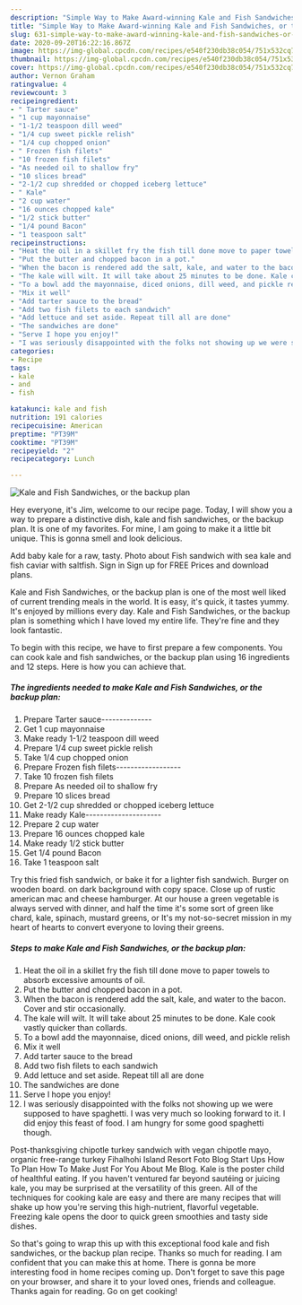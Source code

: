 ```yaml
---
description: "Simple Way to Make Award-winning Kale and Fish Sandwiches, or the backup plan"
title: "Simple Way to Make Award-winning Kale and Fish Sandwiches, or the backup plan"
slug: 631-simple-way-to-make-award-winning-kale-and-fish-sandwiches-or-the-backup-plan
date: 2020-09-20T16:22:16.867Z
image: https://img-global.cpcdn.com/recipes/e540f230db38c054/751x532cq70/kale-and-fish-sandwiches-or-the-backup-plan-recipe-main-photo.jpg
thumbnail: https://img-global.cpcdn.com/recipes/e540f230db38c054/751x532cq70/kale-and-fish-sandwiches-or-the-backup-plan-recipe-main-photo.jpg
cover: https://img-global.cpcdn.com/recipes/e540f230db38c054/751x532cq70/kale-and-fish-sandwiches-or-the-backup-plan-recipe-main-photo.jpg
author: Vernon Graham
ratingvalue: 4
reviewcount: 3
recipeingredient:
- " Tarter sauce"
- "1 cup mayonnaise"
- "1-1/2 teaspoon dill weed"
- "1/4 cup sweet pickle relish"
- "1/4 cup chopped onion"
- " Frozen fish filets"
- "10 frozen fish filets"
- "As needed oil to shallow fry"
- "10 slices bread"
- "2-1/2 cup shredded or chopped iceberg lettuce"
- " Kale"
- "2 cup water"
- "16 ounces chopped kale"
- "1/2 stick butter"
- "1/4 pound Bacon"
- "1 teaspoon salt"
recipeinstructions:
- "Heat the oil in a skillet fry the fish till done move to paper towels to absorb excessive amounts of oil."
- "Put the butter and chopped bacon in a pot."
- "When the bacon is rendered add the salt, kale, and water to the bacon. Cover and stir occasionally."
- "The kale will wilt. It will take about 25 minutes to be done. Kale cook vastly quicker than collards."
- "To a bowl add the mayonnaise, diced onions, dill weed, and pickle relish"
- "Mix it well"
- "Add tarter sauce to the bread"
- "Add two fish filets to each sandwich"
- "Add lettuce and set aside. Repeat till all are done"
- "The sandwiches are done"
- "Serve I hope you enjoy!"
- "I was seriously disappointed with the folks not showing up we were supposed to have spaghetti. I was very much so looking forward to it. I did enjoy this feast of food. I am hungry for some good spaghetti though."
categories:
- Recipe
tags:
- kale
- and
- fish

katakunci: kale and fish 
nutrition: 191 calories
recipecuisine: American
preptime: "PT39M"
cooktime: "PT39M"
recipeyield: "2"
recipecategory: Lunch

---
```



![Kale and Fish Sandwiches, or the backup plan](https://img-global.cpcdn.com/recipes/e540f230db38c054/751x532cq70/kale-and-fish-sandwiches-or-the-backup-plan-recipe-main-photo.jpg)

Hey everyone, it's Jim, welcome to our recipe page. Today, I will show you a way to prepare a distinctive dish, kale and fish sandwiches, or the backup plan. It is one of my favorites. For mine, I am going to make it a little bit unique. This is gonna smell and look delicious.

Add baby kale for a raw, tasty. Photo about Fish sandwich with sea kale and fish caviar with saltfish. Sign in Sign up for FREE Prices and download plans.

Kale and Fish Sandwiches, or the backup plan is one of the most well liked of current trending meals in the world. It is easy, it's quick, it tastes yummy. It's enjoyed by millions every day. Kale and Fish Sandwiches, or the backup plan is something which I have loved my entire life. They're fine and they look fantastic.


To begin with this recipe, we have to first prepare a few components. You can cook kale and fish sandwiches, or the backup plan using 16 ingredients and 12 steps. Here is how you can achieve that.

<!--inarticleads1-->

##### The ingredients needed to make Kale and Fish Sandwiches, or the backup plan:

1. Prepare  Tarter sauce--------------
1. Get 1 cup mayonnaise
1. Make ready 1-1/2 teaspoon dill weed
1. Prepare 1/4 cup sweet pickle relish
1. Take 1/4 cup chopped onion
1. Prepare  Frozen fish filets------------------
1. Take 10 frozen fish filets
1. Prepare As needed oil to shallow fry
1. Prepare 10 slices bread
1. Get 2-1/2 cup shredded or chopped iceberg lettuce
1. Make ready  Kale---------------------
1. Prepare 2 cup water
1. Prepare 16 ounces chopped kale
1. Make ready 1/2 stick butter
1. Get 1/4 pound Bacon
1. Take 1 teaspoon salt


Try this fried fish sandwich, or bake it for a lighter fish sandwich. Burger on wooden board. on dark background with copy space. Close up of rustic american mac and cheese hamburger. At our house a green vegetable is always served with dinner, and half the time it&#39;s some sort of green like chard, kale, spinach, mustard greens, or It&#39;s my not-so-secret mission in my heart of hearts to convert everyone to loving their greens. 

<!--inarticleads2-->

##### Steps to make Kale and Fish Sandwiches, or the backup plan:

1. Heat the oil in a skillet fry the fish till done move to paper towels to absorb excessive amounts of oil.
1. Put the butter and chopped bacon in a pot.
1. When the bacon is rendered add the salt, kale, and water to the bacon. Cover and stir occasionally.
1. The kale will wilt. It will take about 25 minutes to be done. Kale cook vastly quicker than collards.
1. To a bowl add the mayonnaise, diced onions, dill weed, and pickle relish
1. Mix it well
1. Add tarter sauce to the bread
1. Add two fish filets to each sandwich
1. Add lettuce and set aside. Repeat till all are done
1. The sandwiches are done
1. Serve I hope you enjoy!
1. I was seriously disappointed with the folks not showing up we were supposed to have spaghetti. I was very much so looking forward to it. I did enjoy this feast of food. I am hungry for some good spaghetti though.


Post-thanksgiving chipotle turkey sandwich with vegan chipotle mayo, organic free-range turkey Fihalhohi Island Resort Foto Blog Start Ups How To Plan How To Make Just For You About Me Blog. Kale is the poster child of healthful eating. If you haven&#39;t ventured far beyond sautéing or juicing kale, you may be surprised at the versatility of this green. All of the techniques for cooking kale are easy and there are many recipes that will shake up how you&#39;re serving this high-nutrient, flavorful vegetable. Freezing kale opens the door to quick green smoothies and tasty side dishes. 

So that's going to wrap this up with this exceptional food kale and fish sandwiches, or the backup plan recipe. Thanks so much for reading. I am confident that you can make this at home. There is gonna be more interesting food in home recipes coming up. Don't forget to save this page on your browser, and share it to your loved ones, friends and colleague. Thanks again for reading. Go on get cooking!
